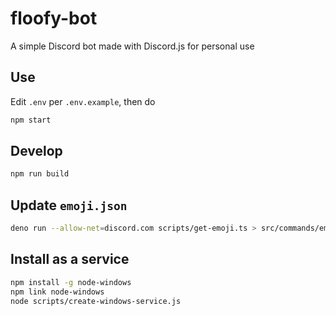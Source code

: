# floofy-bot

A simple Discord bot made with Discord.js for personal use

## Use

Edit `.env` per `.env.example`, then do

```sh
npm start
```

## Develop

```sh
npm run build
```

## Update `emoji.json`

```sh
deno run --allow-net=discord.com scripts/get-emoji.ts > src/commands/emoji.json
```

## Install as a service

```sh
npm install -g node-windows
npm link node-windows
node scripts/create-windows-service.js
```
